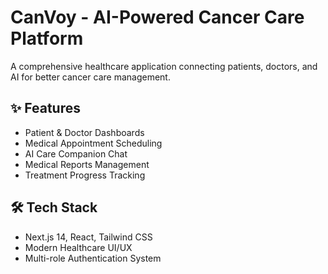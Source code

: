 # CanVoy - AI-Powered Cancer Care Platform

A comprehensive healthcare application connecting patients, doctors, and AI for better cancer care management.



## ✨ Features
- Patient & Doctor Dashboards
- Medical Appointment Scheduling
- AI Care Companion Chat
- Medical Reports Management
- Treatment Progress Tracking

## 🛠 Tech Stack
- Next.js 14, React, Tailwind CSS
- Modern Healthcare UI/UX
- Multi-role Authentication System
